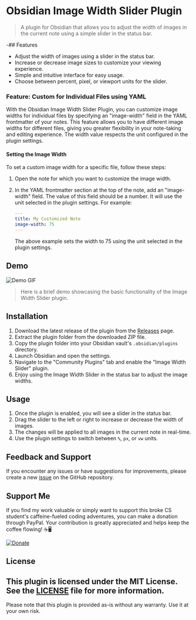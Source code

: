 # Obsidian Image Width Slider Plugin
> A plugin for Obsidian that allows you to adjust the width of images in the current note using a simple slider in the status bar.

-## Features

- Adjust the width of images using a slider in the status bar.
- Increase or decrease image sizes to customize your viewing experience.
- Simple and intuitive interface for easy usage.
- Choose between percent, pixel, or viewport units for the slider.

### Feature: Custom for Individual Files using YAML

With the Obsidian Image Width Slider Plugin, you can customize image widths for individual files by specifying an "image-width" field in the YAML frontmatter of your notes. This feature allows you to have different image widths for different files, giving you greater flexibility in your note-taking and editing experience. The width value respects the unit configured in the plugin settings.

#### Setting the Image Width

To set a custom image width for a specific file, follow these steps:

1. Open the note for which you want to customize the image width.

2. In the YAML frontmatter section at the top of the note, add an "image-width" field. The value of this field should be a number. It will use the unit selected in the plugin settings. For example:

   ```yaml
   ---
   title: My Customized Note
   image-width: 75
   ---
   ```
   The above example sets the width to 75 using the unit selected in the plugin settings.

## Demo

![Demo GIF](./images/demo-gif-full-size.gif) 

> Here is a brief demo showcasing the basic functionality of the Image Width Slider plugin.

## Installation

1. Download the latest release of the plugin from the [Releases](https://github.com/MugishoMp/obsidian-image-width-slider/releases) page.
2. Extract the plugin folder from the downloaded ZIP file.
3. Copy the plugin folder into your Obsidian vault's `.obsidian/plugins` directory.
4. Launch Obsidian and open the settings.
5. Navigate to the "Community Plugins" tab and enable the "Image Width Slider" plugin.
6. Enjoy using the Image Width Slider in the status bar to adjust the image widths.

## Usage

1. Once the plugin is enabled, you will see a slider in the status bar.
2. Drag the slider to the left or right to increase or decrease the width of images.
3. The changes will be applied to all images in the current note in real-time.
4. Use the plugin settings to switch between `%`, `px`, or `vw` units.

## Feedback and Support

If you encounter any issues or have suggestions for improvements, please create a new [issue](https://github.com/MugishoMp/obsidian-image-width-slider/issues) on the GitHub repository.

## Support Me

If you find my work valuable or simply want to support this broke CS student's caffeine-fueled coding adventures, you can make a donation through PayPal. Your contribution is greatly appreciated and helps keep the coffee flowing! ☕️🖥️

[![Donate](https://www.paypalobjects.com/en_US/i/btn/btn_donateCC_LG.gif)](https://www.paypal.com/donate/?hosted_button_id=E4APAMMHVJE4N)


## License

This plugin is licensed under the MIT License. See the [LICENSE](LICENSE) file for more information.
---

Please note that this plugin is provided as-is without any warranty. Use it at your own risk.

